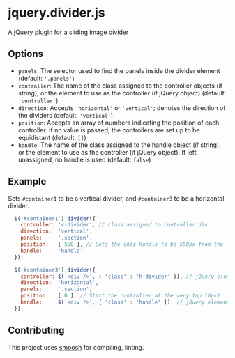 jquery.divider.js
====== 

A jQuery plugin for a sliding image divider

Options
---
* `panels`: The selector used to find the panels inside the divider element (default: `'.panels'`)
* `controller`: The name of the class assigned to the controller objects (if string), or the element to use as the controller (if jQuery object) (default: `'controller'`)
* `direction`: Accepts `'horizontal'` or `'vertical'`; denotes the direction of the dividers (default: `'vertical'`)
* `position`: Accepts an array of numbers indicating the position of each controller. If no value is passed, the controllers are set up to be equidistant (default: `[]`)
* `handle`: The name of the class assigned to the handle object (if string), or the element to use as the controller (if jQuery object). If left unassigned, no handle is used (default: `false`)

Example
---
Sets `#container1` to be a vertical divider, and `#container3` to be a horizontal divider.

```javascript
  $('#container1').divider({
    controller: 'v-divider', // class assigned to controller div
    direction:  'vertical',
    panels:     '.section',
    position:   [ 550 ], // Sets the only handle to be 550px from the left
    handle:     'handle'
  });

  $('#container3').divider({
    controller: $('<div />', { 'class' : 'h-divider' }), // jQuery element that will be used for controller
    direction:  'horizontal',
    panels:     '.section',
    position:   [ 0 ], // Start the controller at the very top (0px)
    handle:     $('<div />', { 'class' : 'handle' }); // jQuery element to be used for handle
  });
```

Contributing
---
This project uses [smoosh](https://github.com/fat/smoosh) for compiling, linting.

